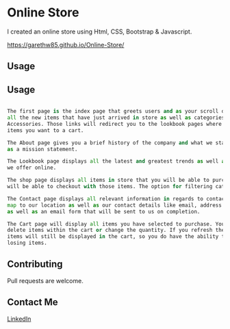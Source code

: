 # Online Store

I created an online store using Html, CSS, Bootstrap & Javascript.

https://garethw85.github.io/Online-Store/

## Usage

## Usage

```python

The first page is the index page that greets users and as your scroll down you will see
all the new items that have just arrived in store as well as categories for Apparel, Sneakers & 
Accessories. Those links will redirect you to the lookbook pages where you can add all the 
items you want to a cart.

The About page gives you a brief history of the company and what we stand for as well
as a mission statement.

The Lookbook page displays all the latest and greatest trends as well as what some of the items 
we offer online. 

The shop page displays all items in store that you will be able to purchase buy selecting add to cart and then you 
will be able to checkout with those items. The option for filtering categories is also available. 

The Contact page displays all relevant information in regards to contacting us. There is a 
map to our location as well as our contact details like email, address and telephone number
as well as an email form that will be sent to us on completion.

The Cart page will display all items you have selected to purchase. You will be able to 
delete items within the cart or change the quantity. If you refresh the browser all your 
items will still be displayed in the cart, so you do have the ability to pay whenever without
losing items.
```

## Contributing
Pull requests are welcome.


## Contact Me
[LinkedIn](https://www.linkedin.com/in/gareth-williams-rsa/)

